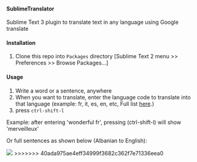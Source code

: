 #### SublimeTranslator
Sublime Text 3 plugin to translate text in any language using Google translate

#### Installation


1. Clone this repo into `Packages` directory [Sublime Text 2 menu >> Preferences >> Browse Packages...]

#### Usage

1. Write a word or a sentence, anywhere
2. When you want to translate, enter the language code to translate into that language (example: fr, it, es, en, etc, Full list [here](https://developers.google.com/translate/v2/using_rest#language-params).)
3. press `ctrl-shift-l`

Example:
after entering 'wonderful fr', pressing (ctrl-shift-l) will show 'merveilleux'

Or full sentences as shown below (Albanian to English):

<img src="http://lexoj.files.wordpress.com/2014/02/sb_final.gif"/>
>>>>>>> 40ada975ae4eff34999f3682c362f7e71336eea0


